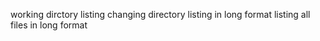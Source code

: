 working dirctory
listing
changing directory
listing in long format
listing all files in long format
